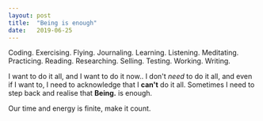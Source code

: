 ```yaml
---
layout: post
title:  "Being is enough"
date:   2019-06-25
---
```


Coding.
Exercising.
Flying.
Journaling.
Learning.
Listening.
Meditating.
Practicing.
Reading.
Researching.
Selling.
Testing.
Working.
Writing.

I want to do it all, and I want to do it now.. I don't _need_ to do it all, and even if I want to, I need to acknowledge that I **can't** do it all. Sometimes I need to step back and realise that **Being.** is enough.

Our time and energy is finite, make it count.
